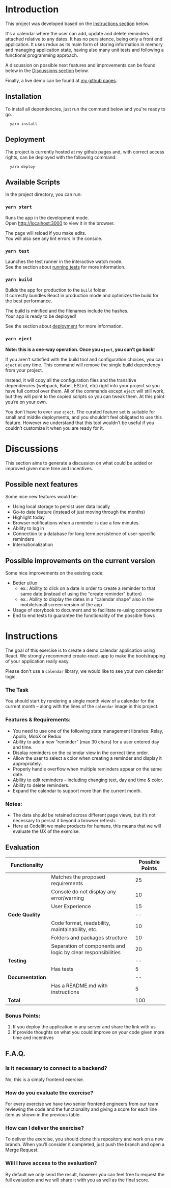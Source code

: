 # Introduction
This project was developed based on the [Instructions section](#instructions) below.

It's a calendar where the user can add, update and delete reminders attached relative to any dates. It has no persistence, being only a front end application. It uses redux as its main form of storing information in memory and managing application state, having also many unit tests and following a functional programming approach.

A discussion on possible next features and improvements can be found below in the [Discussions section](#discussions) below.

Finally, a live demo can be found at [my github pages](https://pedrokohler.github.io/react-calendar/).

## Installation
To install all dependencies, just run the command below and you're ready to go.
```
  yarn install
```
## Deployment
The project is currently hosted at my github pages and, with correct access rights, can be deployed with the following command:
```
  yarn deploy
```
## Available Scripts

In the project directory, you can run:

### `yarn start`

Runs the app in the development mode.\
Open [http://localhost:3000](http://localhost:3000) to view it in the browser.

The page will reload if you make edits.\
You will also see any lint errors in the console.

### `yarn test`

Launches the test runner in the interactive watch mode.\
See the section about [running tests](https://facebook.github.io/create-react-app/docs/running-tests) for more information.

### `yarn build`

Builds the app for production to the `build` folder.\
It correctly bundles React in production mode and optimizes the build for the best performance.

The build is minified and the filenames include the hashes.\
Your app is ready to be deployed!

See the section about [deployment](https://facebook.github.io/create-react-app/docs/deployment) for more information.

### `yarn eject`

**Note: this is a one-way operation. Once you `eject`, you can’t go back!**

If you aren’t satisfied with the build tool and configuration choices, you can `eject` at any time. This command will remove the single build dependency from your project.

Instead, it will copy all the configuration files and the transitive dependencies (webpack, Babel, ESLint, etc) right into your project so you have full control over them. All of the commands except `eject` will still work, but they will point to the copied scripts so you can tweak them. At this point you’re on your own.

You don’t have to ever use `eject`. The curated feature set is suitable for small and middle deployments, and you shouldn’t feel obligated to use this feature. However we understand that this tool wouldn’t be useful if you couldn’t customize it when you are ready for it.

# Discussions
This section aims to generate a discussion on what could be added or improved given more time and incentives.
## Possible next features
Some nice new features would be:
  * Using local storage to persist user data locally
  * Go-to date feature (instead of just moving through the months)
  * Highlight today
  * Browser notifications when a reminder is due a few minutes.
  * Ability to log in
  * Connection to a database for long term persistence of user-specific reminders
  * Internationalization
## Possible improvements on the current version
Some nice improvements on the existing code:
 * Better ui/ux
     * ex.: Ability to click on a date in order to create a reminder to that same date (instead of using the "create reminder" button)
     * ex.: Ability to display the dates in a "calendar shape" also in the mobile/small screen version of the app
 * Usage of storybook to document and to facilitate re-using components
 * End to end tests to guarantee the functionality of the possible flows
# Instructions

The goal of this exercise is to create a demo calendar application using React. We strongly recommend create-react-app to make the bootstrapping of your application really easy.

Please don't use a `calendar` library, we would like to see your own calendar logic.


### The Task

You should start by rendering a single month view of a calendar for the current month – along with the lines of the `calendar` image in this project.


### Features & Requirements:

* You need to use one of the following state management libraries: Relay, Apollo, MobX or Redux
* Ability to add a new “reminder” (max 30 chars) for a user entered day and time.
* Display reminders on the calendar view in the correct time order.
* Allow the user to select a color when creating a reminder and display it appropriately.
* Properly handle overflow when multiple reminders appear on the same date.
* Ability to edit reminders – including changing text, day and time & color.
* Ability to delete reminders.
* Expand the calendar to support more than the current month.

### Notes:

* The data should be retained across different page views, but it’s not necessary to persist it beyond a browser refresh.
* Here at Codelitt we make products for humans, this means that we will evaluate the UX of the exercise.

## Evaluation

| Functionality     |                                                              | Possible Points |
|-------------------|--------------------------------------------------------------|-----------------|
|                   | Matches the proposed requirements                            | 25              |
|                   | Console do not display any error/warning                     | 10              |
|                   | User Experience                                              | 15              |
| **Code Quality**  |                                                              | --              |
|                   | Code format, readability, maintainability, etc.              | 10              |
|                   | Folders and packages structure                               | 10              |
|                   | Separation of components and logic by clear responsibilities | 20              |
| **Testing**       |                                                              | --              |
|                   | Has tests                                                    | 5               |
| **Documentation** |                                                              | --              |
|                   | Has a README.md with instructions                            | 5               |
| **Total**         |                                                              | 100             |

### Bonus Points:
1. If you deploy the application in any server and share the link with us
2. If provide thoughts on what you could improve on your code given more time and incentives

## F.A.Q.

### Is it necessary to connect to a backend?
No, this is a simply frontend exercise.

### How do you evaluate the exercise?
For every exercise we have two senior frontend engineers from our team reviewing the code and the functionality and giving a score for each line item as shown in the previous table.

### How can I deliver the exercise?
To deliver the exercise, you should clone this repository and work on a new branch. When you'll consider it completed, just push the branch and open a Merge Request.

### Will I have access to the evaluation?
By default we only send the result, however you can feel free to request the full evaluation and we will share it with you as well as the final score.
